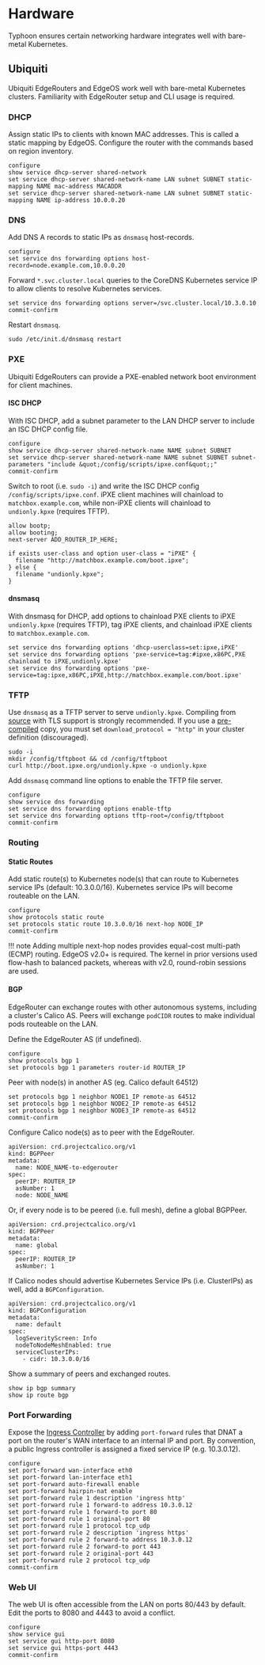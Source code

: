 # Hardware

Typhoon ensures certain networking hardware integrates well with bare-metal Kubernetes.

## Ubiquiti

Ubiquiti EdgeRouters and EdgeOS work well with bare-metal Kubernetes clusters. Familiarity with EdgeRouter setup and CLI usage is required.

### DHCP

Assign static IPs to clients with known MAC addresses. This is called a static mapping by EdgeOS. Configure the router with the commands based on region inventory.

```
configure
show service dhcp-server shared-network
set service dhcp-server shared-network-name LAN subnet SUBNET static-mapping NAME mac-address MACADDR
set service dhcp-server shared-network-name LAN subnet SUBNET static-mapping NAME ip-address 10.0.0.20
```

### DNS

Add DNS A records to static IPs as `dnsmasq` host-records.

```
configure
set service dns forwarding options host-record=node.example.com,10.0.0.20
```

Forward `*.svc.cluster.local` queries to the CoreDNS Kubernetes service IP to allow clients to resolve Kubernetes services.

```
set service dns forwarding options server=/svc.cluster.local/10.3.0.10
commit-confirm
```

Restart `dnsmasq`.

```
sudo /etc/init.d/dnsmasq restart
```

### PXE

Ubiquiti EdgeRouters can provide a PXE-enabled network boot environment for client machines.

#### ISC DHCP

With ISC DHCP, add a subnet parameter to the LAN DHCP server to include an ISC DHCP config file.

```
configure
show service dhcp-server shared-network-name NAME subnet SUBNET
set service dhcp-server shared-network-name NAME subnet SUBNET subnet-parameters "include &quot;/config/scripts/ipxe.conf&quot;;"
commit-confirm
```

Switch to root (i.e. `sudo -i`) and write the ISC DHCP config `/config/scripts/ipxe.conf`. iPXE client machines will chainload to `matchbox.example.com`, while non-iPXE clients will chainload to `undionly.kpxe` (requires TFTP).

```
allow bootp;
allow booting;
next-server ADD_ROUTER_IP_HERE;

if exists user-class and option user-class = "iPXE" {
  filename "http://matchbox.example.com/boot.ipxe";
} else {
  filename "undionly.kpxe";
}
```

#### dnsmasq

With dnsmasq for DHCP, add options to chainload PXE clients to iPXE `undionly.kpxe` (requires TFTP), tag iPXE clients, and chainload iPXE clients to `matchbox.example.com`.

```
set service dns forwarding options 'dhcp-userclass=set:ipxe,iPXE'
set service dns forwarding options 'pxe-service=tag:#ipxe,x86PC,PXE chainload to iPXE,undionly.kpxe'
set service dns forwarding options 'pxe-service=tag:ipxe,x86PC,iPXE,http://matchbox.example.com/boot.ipxe'
```   

### TFTP

Use `dnsmasq` as a TFTP server to serve `undionly.kpxe`. Compiling from [source](https://github.com/ipxe/ipxe) with TLS support is strongly recommended. If you use a [pre-compiled](http://boot.ipxe.org/undionly.kpxe) copy, you must set `download_protocol = "http"` in your cluster definition (discouraged).

```
sudo -i
mkdir /config/tftpboot && cd /config/tftpboot
curl http://boot.ipxe.org/undionly.kpxe -o undionly.kpxe
```

Add `dnsmasq` command line options to enable the TFTP file server.

```
configure
show service dns forwarding
set service dns forwarding options enable-tftp
set service dns forwarding options tftp-root=/config/tftpboot
commit-confirm
```

### Routing

#### Static Routes

Add static route(s) to Kubernetes node(s) that can route to Kubernetes service IPs (default: 10.3.0.0/16). Kubernetes service IPs will become routeable on the LAN.

```
configure
show protocols static route
set protocols static route 10.3.0.0/16 next-hop NODE_IP
commit-confirm
```

!!! note
    Adding multiple next-hop nodes provides equal-cost multi-path (ECMP) routing. EdgeOS v2.0+ is required. The kernel in prior versions used flow-hash to balanced packets, whereas with v2.0, round-robin sessions are used.

#### BGP

EdgeRouter can exchange routes with other autonomous systems, including a cluster's Calico AS. Peers will exchange `podCIDR` routes to make individual pods routeable on the LAN.

Define the EdgeRouter AS (if undefined).

```
configure
show protocols bgp 1
set protocols bgp 1 parameters router-id ROUTER_IP
```

Peer with node(s) in another AS (eg. Calico default 64512)

```
set protocols bgp 1 neighbor NODE1_IP remote-as 64512
set protocols bgp 1 neighbor NODE2_IP remote-as 64512
set protocols bgp 1 neighbor NODE3_IP remote-as 64512
commit-confirm
```

Configure Calico node(s) as to peer with the EdgeRouter.

```
apiVersion: crd.projectcalico.org/v1
kind: BGPPeer
metadata:
  name: NODE_NAME-to-edgerouter
spec:
  peerIP: ROUTER_IP
  asNumber: 1
  node: NODE_NAME
```

Or, if every node is to be peered (i.e. full mesh), define a global BGPPeer.

```
apiVersion: crd.projectcalico.org/v1
kind: BGPPeer
metadata:
  name: global
spec:
  peerIP: ROUTER_IP
  asNumber: 1
```

If Calico nodes should advertise Kubernetes Service IPs (i.e. ClusterIPs) as well, add a `BGPConfiguration`.

```
apiVersion: crd.projectcalico.org/v1
kind: BGPConfiguration
metadata:
  name: default
spec:
  logSeverityScreen: Info
  nodeToNodeMeshEnabled: true
  serviceClusterIPs:
    - cidr: 10.3.0.0/16
```

Show a summary of peers and exchanged routes.

```
show ip bgp summary
show ip route bgp
```

### Port Forwarding

Expose the [Ingress Controller](/addons/ingress/#bare-metal) by adding `port-forward` rules that DNAT a port on the router's WAN interface to an internal IP and port. By convention, a public Ingress controller is assigned a fixed service IP (e.g. 10.3.0.12).

```
configure
set port-forward wan-interface eth0
set port-forward lan-interface eth1
set port-forward auto-firewall enable
set port-forward hairpin-nat enable
set port-forward rule 1 description 'ingress http'
set port-forward rule 1 forward-to address 10.3.0.12
set port-forward rule 1 forward-to port 80
set port-forward rule 1 original-port 80
set port-forward rule 1 protocol tcp_udp
set port-forward rule 2 description 'ingress https'
set port-forward rule 2 forward-to address 10.3.0.12
set port-forward rule 2 forward-to port 443
set port-forward rule 2 original-port 443
set port-forward rule 2 protocol tcp_udp
commit-confirm
```

### Web UI

The web UI is often accessible from the LAN on ports 80/443 by default. Edit the ports to 8080 and 4443 to avoid a conflict.

```
configure
show service gui
set service gui http-port 8080
set service gui https-port 4443
commit-confirm
```

